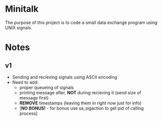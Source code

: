 # Minitalk

The purpose of this project is to code a small data exchange program  using UNIX signals.

# Notes

## v1

+ Sending and recieving signals using ASCII encoding
+ Need to add:
	+ proper queueing of signals
	+ printing message after, **NOT** during recieving it (send size of message first)
	+ **REMOVE** timestamps (leaving them in right now just for info)
	+ [**NO BONUS!** - for bonus use sa_sigaction to get pid of calling process]
